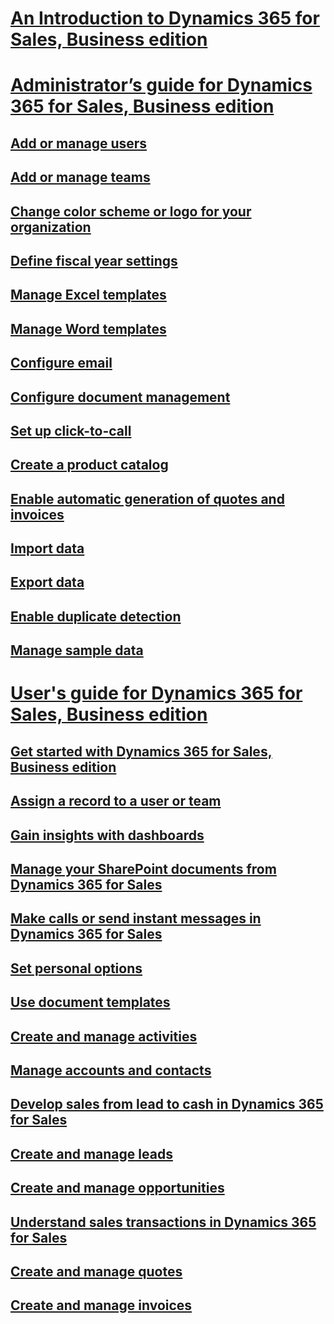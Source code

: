 # [An Introduction to Dynamics 365 for Sales, Business edition](introduce-Dynamics-365-for-Sales-Business-edition)

# [Administrator’s guide for Dynamics 365 for Sales, Business edition](add-edit-users.md)
## [Add or manage users](add-edit-users.md)
## [Add or manage teams](add-edit-teams.md) 
## [Change color scheme or logo for your organization](change-color-scheme-logo.md)
## [Define fiscal year settings](define-fiscal-year-settings.md)
## [Manage Excel templates](create-manage-excel-templates.md)
## [Manage Word templates](create-manage-word-templates.md)
## [Configure email](integrate-with-exchange-configure-email.md) 
## [Configure document management](configure-document-management.md) 
## [Set up click-to-call](configure-click-to-call.md)
## [Create a product catalog](create-product-catalog.md)
## [Enable automatic generation of quotes and invoices](automatic-generation-quotes-invoices.md) 
## [Import data](import-data.md) 
## [Export data](export-data-template.md) 
## [Enable duplicate detection](enable-duplicate-detection.md) 
## [Manage sample data](manage-sample-data.md)

# [User's guide for Dynamics 365 for Sales, Business edition](get-started)
## [Get started with Dynamics 365 for Sales, Business edition](get-started)
## [Assign a record to a user or team](assign-record-user-team)
## [Gain insights with dashboards](gain-insights-with-dashboards)
## [Manage your SharePoint documents from Dynamics 365 for Sales](create-manage-documents)
## [Make calls or send instant messages in Dynamics 365 for Sales](Make-calls-send-instant-messages)
## [Set personal options](Set-personal-options)
## [Use document templates](Use-document-templates-create-standardized-documents)
## [Create and manage activities](create-manage-activities)
## [Manage accounts and contacts](create-accounts-contacts-customers)
## [Develop sales from lead to cash in Dynamics 365 for Sales](develop-sales-lead-to-cash)
## [Create and manage leads](create-manage-Leads)
## [Create and manage opportunities](create-manage-opportunities)
## [Understand sales transactions in Dynamics 365 for Sales](understand-sales-transactions)
## [Create and manage quotes](create-manage-quotes)
## [Create and manage invoices](create-manage-invoices)

